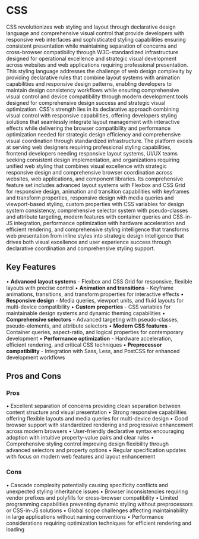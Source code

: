 # CSS

CSS revolutionizes web styling and layout through declarative design language and comprehensive visual control that provide developers with responsive web interfaces and sophisticated styling capabilities ensuring consistent presentation while maintaining separation of concerns and cross-browser compatibility through W3C-standardized infrastructure designed for operational excellence and strategic visual development across websites and web applications requiring professional presentation. This styling language addresses the challenge of web design complexity by providing declarative rules that combine layout systems with animation capabilities and responsive design patterns, enabling developers to maintain design consistency workflows while ensuring comprehensive visual control and device compatibility through modern development tools designed for comprehensive design success and strategic visual optimization. CSS's strength lies in its declarative approach combining visual control with responsive capabilities, offering developers styling solutions that seamlessly integrate layout management with interactive effects while delivering the browser compatibility and performance optimization needed for strategic design efficiency and comprehensive visual coordination through standardized infrastructure. The platform excels at serving web designers requiring professional styling capabilities, frontend developers needing responsive layout systems, UI/UX teams seeking consistent design implementation, and organizations requiring unified web styling that combines visual excellence with strategic responsive design and comprehensive browser coordination across websites, web applications, and component libraries. Its comprehensive feature set includes advanced layout systems with Flexbox and CSS Grid for responsive design, animation and transition capabilities with keyframes and transform properties, responsive design with media queries and viewport-based styling, custom properties with CSS variables for design system consistency, comprehensive selector system with pseudo-classes and attribute targeting, modern features with container queries and CSS-in-JS integration, performance optimization with hardware acceleration and efficient rendering, and comprehensive styling intelligence that transforms web presentation from inline styles into strategic design intelligence that drives both visual excellence and user experience success through declarative coordination and comprehensive styling support.

## Key Features

• **Advanced layout systems** - Flexbox and CSS Grid for responsive, flexible layouts with precise control
• **Animation and transitions** - Keyframe animations, transitions, and transform properties for interactive effects
• **Responsive design** - Media queries, viewport units, and fluid layouts for multi-device compatibility
• **Custom properties** - CSS variables for maintainable design systems and dynamic theming capabilities
• **Comprehensive selectors** - Advanced targeting with pseudo-classes, pseudo-elements, and attribute selectors
• **Modern CSS features** - Container queries, aspect-ratio, and logical properties for contemporary development
• **Performance optimization** - Hardware acceleration, efficient rendering, and critical CSS techniques
• **Preprocessor compatibility** - Integration with Sass, Less, and PostCSS for enhanced development workflows

## Pros and Cons

### Pros
• Excellent separation of concerns providing clean separation between content structure and visual presentation
• Strong responsive capabilities offering flexible layouts and media queries for multi-device design
• Good browser support with standardized rendering and progressive enhancement across modern browsers
• User-friendly declarative syntax encouraging adoption with intuitive property-value pairs and clear rules
• Comprehensive styling control improving design flexibility through advanced selectors and property options
• Regular specification updates with focus on modern web features and layout enhancement

### Cons
• Cascade complexity potentially causing specificity conflicts and unexpected styling inheritance issues
• Browser inconsistencies requiring vendor prefixes and polyfills for cross-browser compatibility
• Limited programming capabilities preventing dynamic styling without preprocessors or CSS-in-JS solutions
• Global scope challenges affecting maintainability in large applications without naming conventions
• Performance considerations requiring optimization techniques for efficient rendering and loading